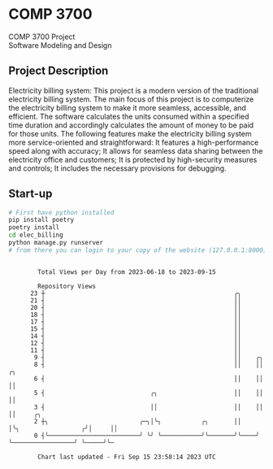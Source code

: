 # COMP 3700
COMP 3700 Project  
Software Modeling and Design
## Project Description
Electricity billing system: This project is a modern version of the traditional electricity billing system. The main focus of this project is to computerize the electricity billing system to make it more seamless, accessible, and efficient. The software calculates the units consumed within a specified time duration and accordingly calculates the amount of money to be paid for those units. The following features make the electricity billing system more service-oriented and straightforward: It features a high-performance speed along with accuracy; It allows for seamless data sharing between the electricity office and customers; It is protected by high-security measures and controls; It includes the necessary provisions for debugging.

## Start-up
```bash
# First have python installed
pip install poetry
poetry install
cd elec_billing
python manage.py runserver
# from there you can login to your copy of the website (127.0.0.1:8000), default creds are admin/admin
```

```

        Total Views per Day from 2023-06-18 to 2023-09-15

        Repository Views
      23 ┼                                                    ╭╮
      21 ┤                                                    ││
      20 ┤                                                    ││
      18 ┤                                                    ││
      17 ┤                                                    ││
      15 ┤                                                    ││
      14 ┤                                                    ││
      12 ┤                                                    ││
      11 ┤                                                    ││
       9 ┤                                                    ││    ╭╮
       8 ┤                                                    ││    ││                   ╭╮
       6 ┤                                                    ││    ││                   ││
       5 ┤                             ╭╮                     ││    ││                   ││
       3 ┤                             ││                     ││    ││                   ││     ╭╮
       2 ┼╮                         ╭─╮│╰╮           ╭╮       ││    │╰╮                 ╭╯│     ││
       0 ┤╰─────────────────────────╯ ╰╯ ╰───────────╯╰───────╯╰────╯ ╰─────────────────╯ ╰─────╯╰─

        Chart last updated - Fri Sep 15 23:58:14 2023 UTC
        
```

